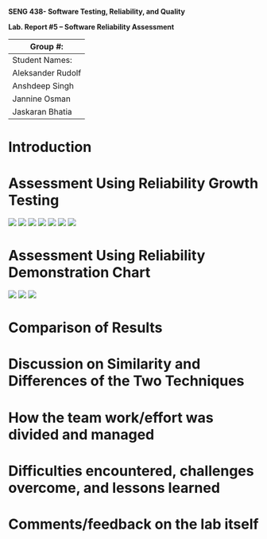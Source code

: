 **SENG 438- Software Testing, Reliability, and Quality**

**Lab. Report \#5 – Software Reliability Assessment**

| Group \#:      |
| -------------- |
| Student Names: |
| Aleksander Rudolf                |
| Anshdeep Singh              |   
| Jannine Osman               |   
| Jaskaran Bhatia                | 

# Introduction

# 

# Assessment Using Reliability Growth Testing 

<img src="media/1.png"/>

<img src="media/2.png"/>

<img src="media/3.png"/>

<img src="media/4.png"/>

<img src="media/5.png"/>

<img src="media/6.png"/>

<img src="media/7.png"/>

# Assessment Using Reliability Demonstration Chart 

<img src="media/8.png"/>

<img src="media/9.png"/>

<img src="media/10.png"/>

# 

# Comparison of Results

# Discussion on Similarity and Differences of the Two Techniques

# How the team work/effort was divided and managed

# 

# Difficulties encountered, challenges overcome, and lessons learned

# Comments/feedback on the lab itself
